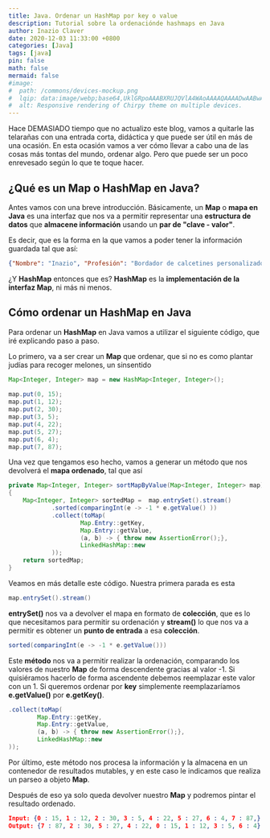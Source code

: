 ```yaml
---
title: Java. Ordenar un HashMap por key o value
description: Tutorial sobre la ordenaciónde hashmaps en Java
author: Inazio Claver
date: 2020-12-03 11:33:00 +0800
categories: [Java]
tags: [java]
pin: false
math: false
mermaid: false
#image:
#  path: /commons/devices-mockup.png
#  lqip: data:image/webp;base64,UklGRpoAAABXRUJQVlA4WAoAAAAQAAAADwAABwAAQUxQSDIAAAARL0AmbZurmr57yyIiqE8oiG0bejIYEQTgqiDA9vqnsUSI6H+oAERp2HZ65qP/VIAWAFZQOCBCAAAA8AEAnQEqEAAIAAVAfCWkAALp8sF8rgRgAP7o9FDvMCkMde9PK7euH5M1m6VWoDXf2FkP3BqV0ZYbO6NA/VFIAAAA
#  alt: Responsive rendering of Chirpy theme on multiple devices.
---
```


Hace DEMASIADO tiempo que no actualizo este blog, vamos a quitarle las telarañas con una entrada corta, didáctica y que puede ser útil en más de una ocasión.
En esta ocasión vamos a ver cómo llevar a cabo una de las cosas más tontas del mundo, ordenar algo. Pero que puede ser un poco enrevesado según lo que te toque hacer.

## ¿Qué es un Map o HashMap en Java?

Antes vamos con una breve introducción. Básicamente, un **Map** o **mapa en Java** es una interfaz que nos va a permitir representar una **estructura de datos** que **almacene información** usando un **par de "clave - valor"**.

Es decir, que es la forma en la que vamos a poder tener la información guardada tal que así:

```json
{"Nombre": "Inazio", "Profesión": "Bordador de calcetines personalizados", ...}
```

¿Y **HashMap** entonces que es? **HashMap** es la **implementación de la interfaz Map**, ni más ni menos.

## Cómo ordenar un HashMap en Java

Para ordenar un **HashMap** en Java vamos a utilizar el siguiente código, que iré explicando paso a paso.

Lo primero, va a ser crear un **Map** que ordenar, que si no es como plantar judías para recoger melones, un sinsentido

```java
Map<Integer, Integer> map = new HashMap<Integer, Integer>();
		
map.put(0, 15);
map.put(1, 12);
map.put(2, 30);
map.put(3, 5);
map.put(4, 22);
map.put(5, 27);
map.put(6, 4);
map.put(7, 87);
```

Una vez que tengamos eso hecho, vamos a generar un método que nos devolverá el **mapa ordenado**, tal que así

```java
private Map<Integer, Integer> sortMapByValue(Map<Integer, Integer> map)
{
    Map<Integer, Integer> sortedMap =  map.entrySet().stream()
            .sorted(comparingInt(e -> -1 * e.getValue() ))
            .collect(toMap(
                    Map.Entry::getKey,
                    Map.Entry::getValue,
                    (a, b) -> { throw new AssertionError();},
                    LinkedHashMap::new
            ));
    return sortedMap;
}
```

Veamos en más detalle este código. Nuestra primera parada es esta

```java
map.entrySet().stream()
```

**entrySet()** nos va a devolver el mapa en formato de **colección**, que es lo que necesitamos para permitir su ordenación y **stream()** lo que nos va a permitir es obtener un **punto de entrada** a esa **colección**.

```java
sorted(comparingInt(e -> -1 * e.getValue()))
````

Este **método** nos va a permitir realizar la ordenación, comparando los valores de nuestro **Map** de forma descendente gracias al valor -1. Si quisiéramos hacerlo de forma ascendente debemos reemplazar este valor con un 1. Si queremos ordenar por **key** simplemente reemplazaríamos **e.getValue()** por **e.getKey()**.

```java
.collect(toMap(
        Map.Entry::getKey,
        Map.Entry::getValue,
        (a, b) -> { throw new AssertionError();},
        LinkedHashMap::new
));
```

Por último, este método nos procesa la información y la almacena en un contenedor de resultados mutables, y en este caso le indicamos que realiza un parseo a objeto **Map**.

Después de eso ya solo queda devolver nuestro **Map** y podremos pintar el resultado ordenado.

```json
Input: {0 : 15, 1 : 12, 2 : 30, 3 : 5, 4 : 22, 5 : 27, 6 : 4, 7 : 87,}
Output: {7 : 87, 2 : 30, 5 : 27, 4 : 22, 0 : 15, 1 : 12, 3 : 5, 6 : 4}
```